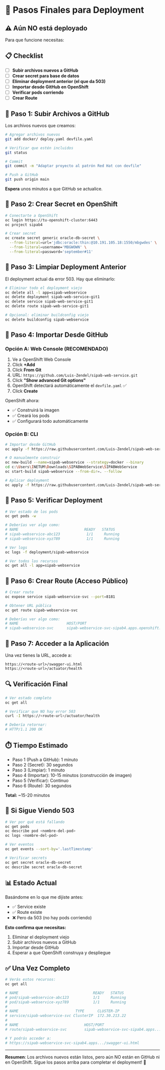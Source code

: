 # 🚀 Pasos Finales para Deployment

## ⚠️ Aún NO está deployado

Para que funcione necesitas:

## 📋 Checklist

- [ ] **Subir archivos nuevos a GitHub**
- [ ] **Crear secret para base de datos**
- [ ] **Eliminar deployment anterior (el que da 503)**
- [ ] **Importar desde GitHub en OpenShift**
- [ ] **Verificar pods corriendo**
- [ ] **Crear Route**

## 🎯 Paso 1: Subir Archivos a GitHub

Los archivos nuevos que creamos:

```bash
# Agregar archivos nuevos
git add docker/ deploy.yaml devfile.yaml

# Verificar que estén incluidos
git status

# Commit
git commit -m "Adaptar proyecto al patrón Red Hat con devfile"

# Push a GitHub
git push origin main
```

**Espera** unos minutos a que GitHub se actualice.

## 🎯 Paso 2: Crear Secret en OpenShift

```bash
# Conectarte a OpenShift
oc login https://tu-openshift-cluster:6443
oc project sipab4

# Crear secret
oc create secret generic oracle-db-secret \
  --from-literal=url='jdbc:oracle:thin:@10.191.105.18:1550/mbgwdes' \
  --from-literal=username='MBGWOWN' \
  --from-literal=password='september#11'
```

## 🎯 Paso 3: Limpiar Deployment Anterior

El deployment actual da error 503. Hay que eliminarlo:

```bash
# Eliminar todo el deployment viejo
oc delete all -l app=sipab-webservice
oc delete deployment sipab-web-service-git1
oc delete service sipab-web-service-git1
oc delete route sipab-web-service-git1

# Opcional: eliminar buildconfig viejo
oc delete buildconfig sipab-webservice
```

## 🎯 Paso 4: Importar Desde GitHub

### Opción A: Web Console (RECOMENDADO)

1. Ve a OpenShift Web Console
2. Click **+Add**
3. Click **From Git**
4. URL: `https://github.com/Luis-Zendel/sipab-web-service.git`
5. Click **"Show advanced Git options"**
6. OpenShift detectará automáticamente el `devfile.yaml` ✅
7. Click **Create**

OpenShift ahora:
- ✅ Construirá la imagen
- ✅ Creará los pods
- ✅ Configurará todo automáticamente

### Opción B: CLI

```bash
# Importar desde GitHub
oc apply -f https://raw.githubusercontent.com/Luis-Zendel/sipab-web-service/main/devfile.yaml

# O manualmente construir
oc new-build --name=sipab-webservice --strategy=docker --binary
cd c:\Users\INETUM\Downloads\SIPABWebService\SIPABWebService
oc start-build sipab-webservice --from-dir=. --follow

# Aplicar deployment
oc apply -f https://raw.githubusercontent.com/Luis-Zendel/sipab-web-service/main/deploy.yaml
```

## 🎯 Paso 5: Verificar Deployment

```bash
# Ver estado de los pods
oc get pods -w

# Deberías ver algo como:
# NAME                              READY   STATUS
# sipab-webservice-abc123            1/1     Running
# sipab-webservice-xyz789            1/1     Running

# Ver logs
oc logs -f deployment/sipab-webservice

# Ver todos los recursos
oc get all -l app=sipab-webservice
```

## 🎯 Paso 6: Crear Route (Acceso Público)

```bash
# Crear route
oc expose service sipab-webservice-svc --port=8181

# Obtener URL pública
oc get route sipab-webservice-svc

# Deberías ver algo como:
# NAME                      HOST/PORT
# sipab-webservice-svc      sipab-webservice-svc-sipab4.apps.openshift.com
```

## 🎯 Paso 7: Acceder a la Aplicación

Una vez tienes la URL, accede a:

```
https://<route-url>/swagger-ui.html
https://<route-url>/actuator/health
```

## 🔍 Verificación Final

```bash
# Ver estado completo
oc get all

# Verificar que NO hay error 503
curl -I https://<route-url>/actuator/health

# Debería retornar:
# HTTP/1.1 200 OK
```

## ⏱️ Tiempo Estimado

- Paso 1 (Push a GitHub): 1 minuto
- Paso 2 (Secret): 30 segundos
- Paso 3 (Limpiar): 1 minuto
- Paso 4 (Importar): 10-15 minutos (construcción de imagen)
- Paso 5 (Verificar): Continuo
- Paso 6 (Route): 30 segundos

**Total:** ~15-20 minutos

## 🚨 Si Sigue Viendo 503

```bash
# Ver por qué está fallando
oc get pods
oc describe pod <nombre-del-pod>
oc logs <nombre-del-pod>

# Ver eventos
oc get events --sort-by='.lastTimestamp'

# Verificar secrets
oc get secret oracle-db-secret
oc describe secret oracle-db-secret
```

## 📊 Estado Actual

Basándome en lo que me dijiste antes:
- ✅ Service existe
- ✅ Route existe  
- ❌ Pero da 503 (no hay pods corriendo)

**Esto confirma que necesitas:**
1. Eliminar el deployment viejo
2. Subir archivos nuevos a GitHub
3. Importar desde GitHub
4. Esperar a que OpenShift construya y despliegue

## ✅ Una Vez Completo

```bash
# Verás estos recursos:
oc get all

# NAME                                  READY   STATUS
# pod/sipab-webservice-abc123           1/1     Running
# pod/sipab-webservice-xyz789           1/1     Running
# 
# NAME                          TYPE      CLUSTER-IP
# service/sipab-webservice-svc ClusterIP  172.30.213.22
# 
# NAME                              HOST/PORT
# route/sipab-webservice-svc        sipab-webservice-svc-sipab4.apps...

# Y podrás acceder a:
# https://sipab-webservice-svc-sipab4.apps.../swagger-ui.html
```

---

**Resumen**: Los archivos nuevos están listos, pero aún NO están en GitHub ni en OpenShift. Sigue los pasos arriba para completar el deployment! 🚀

